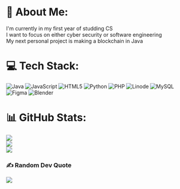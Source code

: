 # 💫 About Me:
I'm currently in my first year of studding CS<br>I want to focus on either cyber security or software engineering <br>My next personal project is making a blockchain in Java<br>


# 💻 Tech Stack:
![Java](https://img.shields.io/badge/java-%23ED8B00.svg?style=plastic&logo=openjdk&logoColor=white) ![JavaScript](https://img.shields.io/badge/javascript-%23323330.svg?style=plastic&logo=javascript&logoColor=%23F7DF1E) ![HTML5](https://img.shields.io/badge/html5-%23E34F26.svg?style=plastic&logo=html5&logoColor=white) ![Python](https://img.shields.io/badge/python-3670A0?style=plastic&logo=python&logoColor=ffdd54) ![PHP](https://img.shields.io/badge/php-%23777BB4.svg?style=plastic&logo=php&logoColor=white) ![Linode](https://img.shields.io/badge/linode-00A95C?style=plastic&logo=linode&logoColor=white) ![MySQL](https://img.shields.io/badge/mysql-%2300000f.svg?style=plastic&logo=mysql&logoColor=white) ![Figma](https://img.shields.io/badge/figma-%23F24E1E.svg?style=plastic&logo=figma&logoColor=white) ![Blender](https://img.shields.io/badge/blender-%23F5792A.svg?style=plastic&logo=blender&logoColor=white)
# 📊 GitHub Stats:
![](https://github-readme-stats.vercel.app/api?username=Jacobmmiv&theme=dark&hide_border=false&include_all_commits=true&count_private=false)<br/>
![](https://github-readme-streak-stats.herokuapp.com/?user=Jacobmmiv&theme=dark&hide_border=false)<br/>
![](https://github-readme-stats.vercel.app/api/top-langs/?username=Jacobmmiv&theme=dark&hide_border=false&include_all_commits=true&count_private=false&layout=compact)

### ✍️ Random Dev Quote
![](https://quotes-github-readme.vercel.app/api?type=horizontal&theme=radical)

<!-- Proudly created with GPRM ( https://gprm.itsvg.in ) -->

